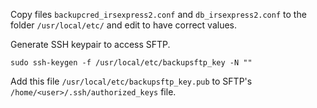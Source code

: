 
Copy files `backupcred_irsexpress2.conf` and `db_irsexpress2.conf` to the folder `/usr/local/etc/` and edit to have correct values.

Generate SSH keypair to access SFTP.

```
sudo ssh-keygen -f /usr/local/etc/backupsftp_key -N ""
```

Add this file `/usr/local/etc/backupsftp_key.pub` to SFTP's `/home/<user>/.ssh/authorized_keys` file.

